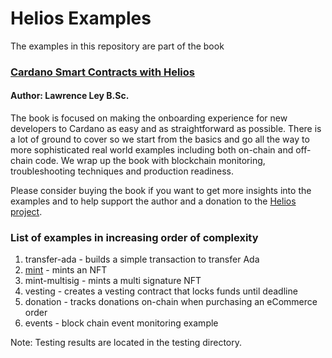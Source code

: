 # Helios Examples
The examples in this repository are part of the book

### [Cardano Smart Contracts with Helios](https://a.co/d/cgw5XPC)
#### Author: Lawrence Ley B.Sc.

The book is focused on making the onboarding experience for new developers to Cardano as easy and as straightforward as possible.  There is a lot of ground to cover so we start from the basics and go all the way to more sophisticated real world examples including both on-chain and off-chain code.  We wrap up the book with blockchain monitoring, troubleshooting techniques and production readiness.

Please consider buying the book if you want to get more insights into the examples and to help support the author and a donation to the [Helios project](https://github.com/Hyperion-BT/helios).

### List of examples in increasing order of complexity
1) transfer-ada - builds a simple transaction to transfer Ada
2) [mint](https://youtu.be/5iPqe-HNIUE) - mints an NFT
3) mint-multisig - mints a multi signature NFT
4) vesting - creates a vesting contract that locks funds until deadline
5) donation - tracks donations on-chain when purchasing an eCommerce order
6) events - block chain event monitoring example

Note: Testing results are located in the testing directory.
